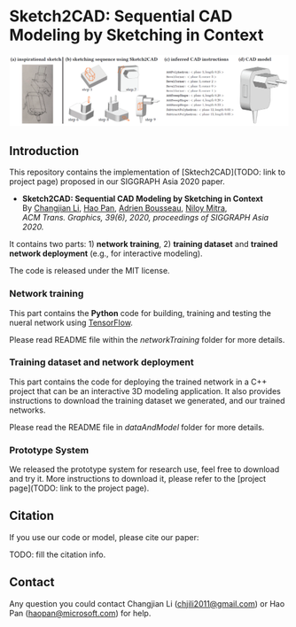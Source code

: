 # Sketch2CAD: Sequential CAD Modeling by Sketching in Context
![](docs/teaser.png)

## Introduction
This repository contains the implementation of [Sktech2CAD](TODO: link to project page) proposed in our SIGGRAPH Asia 2020 paper.
* **Sketch2CAD: Sequential CAD Modeling by Sketching in Context**<br/>
By [Changjian Li](https://enigma-li.github.io/), [Hao Pan](http://haopan.github.io/), [Adrien Bousseau](http://www-sop.inria.fr/members/Adrien.Bousseau/), [Niloy Mitra](http://www0.cs.ucl.ac.uk/staff/n.mitra/),<br/>
*ACM Trans. Graphics, 39(6), 2020, proceedings of SIGGRAPH Asia 2020.*

It contains two parts: 1) **network training**, 2) **training dataset** and **trained network deployment** (e.g., for interactive modeling).

The code is released under the MIT license.

### Network training
This part contains the **Python** code for building, training and testing the nueral network using [TensorFlow](https://www.tensorflow.org/). 

Please read README file within the *networkTraining* folder for more details.

### Training dataset and network deployment
This part contains the code for deploying the trained network in a C++ project that can be an interactive 3D modeling application. It also provides instructions to download the training dataset we generated, and our trained networks. 

Please read the README file in *dataAndModel* folder for more details.

### Prototype System
We released the prototype system for research use, feel free to download and try it. More instructions to download it, please refer to the [project page](TODO: link to the project page). 

## Citation
If you use our code or model, please cite our paper:
 
 TODO: fill the citation info.

## Contact
Any question you could contact Changjian Li (chjili2011@gmail.com) or Hao Pan (haopan@microsoft.com) for help.

